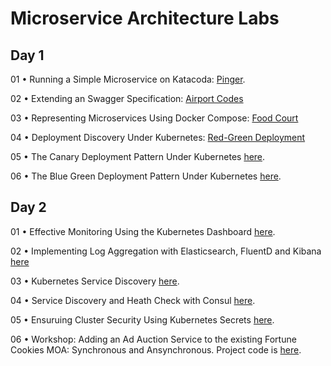 # Microservice Architecture Labs

## Day 1

01 •  Running a Simple Microservice on Katacoda: [Pinger](https://github.com/reselbob/pinger).

02 •  Extending an Swagger Specification: [Airport Codes](https://github.com/reselbob/innosoft-vmware-10202019/tree/master/airport-codes)

03 • Representing Microservices Using Docker Compose: [Food Court](https://github.com/reselbob/dockerdemos/tree/master/foodcourt)

04 •  Deployment Discovery Under Kubernetes: [Red-Green Deployment](https://github.com/reselbob/k8sdemos/tree/master/deployment-discovery-red-green)

05 •  The Canary Deployment Pattern Under Kubernetes [here](https://github.com/reselbob/k8sdemos/tree/master/canary-deployment).

06 •  The Blue Green Deployment Pattern Under Kubernetes [here](https://github.com/reselbob/k8sdemos/tree/master/blue-green-deployment).

## Day 2

01  • Effective Monitoring Using the Kubernetes Dashboard [here](https://github.com/reselbob/innosoft-vmware-10202019/tree/master/k8s-dashboard).

02 •  Implementing Log Aggregation with Elasticsearch, FluentD and Kibana [here](https://github.com/reselbob/dockerdemos/tree/master/travelagent)

03 •  Kubernetes Service Discovery [here](https://github.com/reselbob/innosoft/tree/master/microservices-architecture/04-service-discovery-k8s).

04 •  Service Discovery and Heath Check with Consul [here](https://github.com/reselbob/innosoft-vmware-10202019/tree/master/consul).

05 • Ensuruing Cluster Security Using Kubernetes Secrets [here](https://github.com/reselbob/innosoft/blob/master/microservices-architecture/supplemental/labs/02-kubernetes-secrets/README.md).

06 • Workshop: Adding an Ad Auction Service to the existing Fortune Cookies MOA: Synchronous and Ansynchronous. Project code is [here](https://github.com/reselbob/fortune-cookies).



